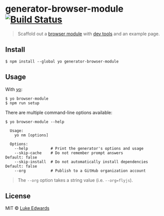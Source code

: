 # generator-browser-module [![Build Status](https://travis-ci.org/lukeed/generator-browser-module.svg?branch=master)](https://travis-ci.org/lukeed/generator-browser-module)

> Scaffold out a [browser module](http://browserify.org/) with [dev tools](https://github.com/lukeed/browser-module-env) and an example page.


## Install

```
$ npm install --global yo generator-browser-module
```


## Usage

With [yo](https://github.com/yeoman/yo):

```
$ yo browser-module
$ npm run setup
```

There are multiple command-line options available:

```
$ yo browser-module --help

  Usage:
    yo nm [options]

  Options:
    --help          # Print the generator's options and usage
    --skip-cache    # Do not remember prompt answers                      Default: false
    --skip-install  # Do not automatically install dependencies           Default: false
    --org           # Publish to a GitHub organization account
```

> The `--org` option takes a string value (i.e. `--org=flyjs`).


## License

MIT © [Luke Edwards](https://lukeed.com)
